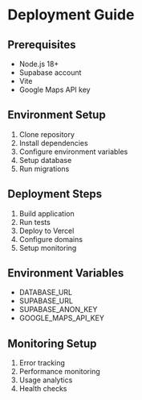 # Deployment Guide

## Prerequisites
- Node.js 18+
- Supabase account
- Vite
- Google Maps API key

## Environment Setup
1. Clone repository
2. Install dependencies
3. Configure environment variables
4. Setup database
5. Run migrations

## Deployment Steps
1. Build application
2. Run tests
3. Deploy to Vercel
4. Configure domains
5. Setup monitoring

## Environment Variables
- DATABASE_URL
- SUPABASE_URL
- SUPABASE_ANON_KEY
- GOOGLE_MAPS_API_KEY

## Monitoring Setup
1. Error tracking
2. Performance monitoring
3. Usage analytics
4. Health checks